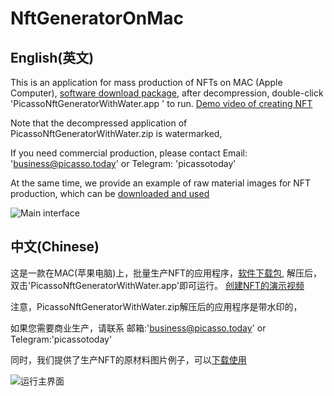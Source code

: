 # NftGeneratorOnMac

## English(英文)
This is an application for mass production of NFTs on MAC (Apple Computer), [software download package](https://www.picasso.today/release/PicassoNftGeneratorWithWater.zip), after decompression, double-click 'PicassoNftGeneratorWithWater.app ' to run.
[Demo video of creating NFT](https://github.com/picassotoday/NftGeneratorOnMac/blob/main/example%20to%20generate%20nfts.mp4)

Note that the decompressed application of PicassoNftGeneratorWithWater.zip is watermarked,

If you need commercial production, please contact Email: 'business@picasso.today' or Telegram: 'picassotoday'

At the same time, we provide an example of raw material images for NFT production, which can be [downloaded and used](https://github.com/picassotoday/NftGeneratorOnMac/tree/main/NftLayerImagesExample)


![Main interface](https://github.com/picassotoday/NftGeneratorOnMac/blob/main/interface%20example.jpg)


## 中文(Chinese)
这是一款在MAC(苹果电脑)上，批量生产NFT的应用程序，[软件下载包](https://www.picasso.today/release/PicassoNftGeneratorWithWater.zip), 解压后，双击'PicassoNftGeneratorWithWater.app'即可运行。
[创建NFT的演示视频](https://github.com/picassotoday/NftGeneratorOnMac/blob/main/example%20to%20generate%20nfts.mp4)

注意，PicassoNftGeneratorWithWater.zip解压后的应用程序是带水印的，

如果您需要商业生产，请联系 邮箱:'business@picasso.today' or Telegram:'picassotoday'

同时，我们提供了生产NFT的原材料图片例子，可以[下载使用](https://github.com/picassotoday/NftGeneratorOnMac/tree/main/NftLayerImagesExample)

![运行主界面](https://github.com/picassotoday/NftGeneratorOnMac/blob/main/interface%20example.jpg)